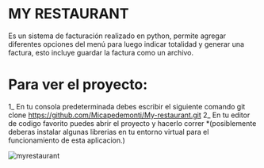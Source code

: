 # MY RESTAURANT
Es un  sistema de facturación realizado en python, permite agregar diferentes opciones del menú para luego indicar totalidad y generar una factura,
esto incluye guardar la factura como un archivo.

# Para ver el proyecto:
1_ En tu consola predeterminada debes escribir el siguiente comando git clone https://github.com/Micapedemonti/My-restaurant.git
2_ En tu editor de codigo favorito puedes abrir el proyecto y hacerlo correr *(posiblemente deberas instalar algunas librerias en tu entorno virtual para el funcionamiento de esta aplicacion.)




![myrestaurant](https://github.com/Micapedemonti/My-restaurant/blob/master/my-restaurant.gif)
